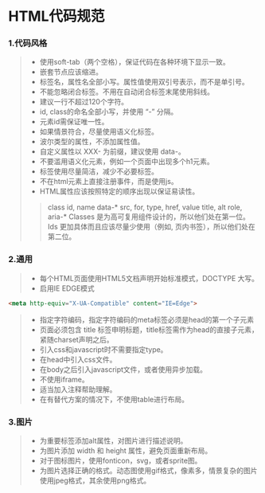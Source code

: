 # HTML代码规范

### 1.代码风格

>* 使用soft-tab（两个空格），保证代码在各种环境下显示一致。
>* 嵌套节点应该缩进。
>* 标签名，属性名全部小写。属性值使用双引号表示，而不是单引号。
>* 不能忽略闭合标签。不用在自动闭合标签末尾使用斜线。
>* 建议一行不超过120个字符。
>* id, class的命名全部小写，并使用 “-” 分隔。
>* 元素id需保证唯一性。
>* 如果情景符合，尽量使用语义化标签。
>* 波尔类型的属性，不添加属性值。
>* 自定义属性以 XXX- 为前缀，建议使用 data-。
>* 不要滥用语义化元素，例如一个页面中出现多个h1元素。
>* 标签使用尽量简洁，减少不必要标签。
>* 不在html元素上直接注册事件，而是使用js。
>* HTML属性应该按照特定的顺序出现以保证易读性。
  >>class
  >>id, name
  >>data-*
  >>src, for, type, href, value
  >>title, alt
  >>role, aria-*
>Classes 是为高可复用组件设计的，所以他们处在第一位。Ids 更加具体而且应该尽量少使用（例如, 页内书签），所以他们处在第二位。

### 2.通用

>* 每个HTML页面使用HTML5文档声明开始标准模式，DOCTYPE 大写。
>*  启用IE EDGE模式
```html
<meta http-equiv="X-UA-Compatible" content="IE=Edge">
```
>* 指定字符编码，指定字符编码的meta标签必须是head的第一个子元素
>* 页面必须包含 title 标签申明标题，title标签需作为head的直接子元素，紧随charset声明之后。
>* 引入css和javascript时不需要指定type。
>* 在head中引入css文件。
>* 在body之后引入javascript文件，或者使用异步加载。
>* 不使用iframe。
>* 适当加入注释帮助理解。
>* 在有替代方案的情况下，不使用table进行布局。

### 3.图片

>* 为重要标签添加alt属性，对图片进行描述说明。
>* 为图片添加 width 和 height 属性，避免页面重新布局。
>* 对于图标图片，使用fonticon，svg，或者sprite图。
>* 为图片选择正确的格式。动态图使用gif格式，像素多，情景复杂的图片使用jpeg格式，其余使用png格式。
